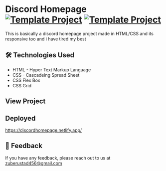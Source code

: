 # Discord Homepage [![Template Project](https://img.shields.io/badge/Template-Project-red)](http://www.gnu.org/licenses/agpl-3.0) [![Template Project](https://img.shields.io/badge/Technologies%20-HTML%2FCSS-brightgreen)](http://www.gnu.org/licenses/agpl-3.0)

This is basically a discord homepage  project made in HTML/CSS and its responsive too and i have tired my best
## 🛠 Technologies Used
  - HTML - Hyper Text Markup Language
  - CSS - Cascadeing Spread Sheet
  - CSS Flex Box
  - CSS Grid

## View Project 


## Deployed
https://discordhomepage.netlify.app/





## 👀 Feedback
If you have any feedback, please reach out to us at zuberustad456@gmail.com
